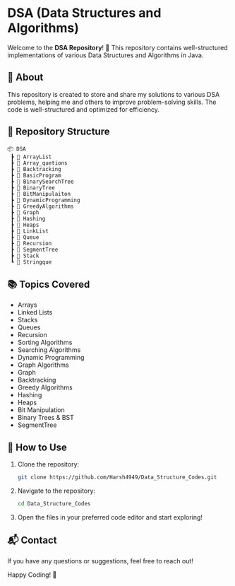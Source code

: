 # DSA (Data Structures and Algorithms)

Welcome to the **DSA Repository**! 🚀 This repository contains well-structured implementations of various Data Structures and Algorithms in Java. 

## 📌 About
This repository is created to store and share my solutions to various DSA problems, helping me and others to improve problem-solving skills. The code is well-structured and optimized for efficiency.

## 📂 Repository Structure
```
📦 DSA
 ┣ 📂 ArrayList
 ┣ 📂 Array_quetions
 ┣ 📂 Backtracking
 ┣ 📂 BasicProgram
 ┣ 📂 BinarySearchTree
 ┣ 📂 BinaryTree
 ┣ 📂 BitManipulaiton
 ┣ 📂 DynamicProgramming
 ┣ 📂 GreedyAlgorithms
 ┣ 📂 Graph
 ┣ 📂 Hashing
 ┣ 📂 Heaps
 ┣ 📂 LinkList
 ┣ 📂 Queue
 ┣ 📂 Recursion
 ┣ 📂 SegmentTree
 ┣ 📂 Stack
 ┗ 📂 Stringque
```

## 📚 Topics Covered
- Arrays
- Linked Lists
- Stacks
- Queues
- Recursion
- Sorting Algorithms
- Searching Algorithms
- Dynamic Programming
- Graph Algorithms
- Graph
- Backtracking
- Greedy Algorithms
- Hashing
- Heaps
- Bit Manipulation
- Binary Trees & BST
- SegmentTree

## 🚀 How to Use
1. Clone the repository:
   ```sh
   git clone https://github.com/Harsh4949/Data_Structure_Codes.git
   ```
2. Navigate to the repository:
   ```sh
   cd Data_Structure_Codes
   ```
3. Open the files in your preferred code editor and start exploring!


## 📬 Contact
If you have any questions or suggestions, feel free to reach out!

Happy Coding! 🚀
